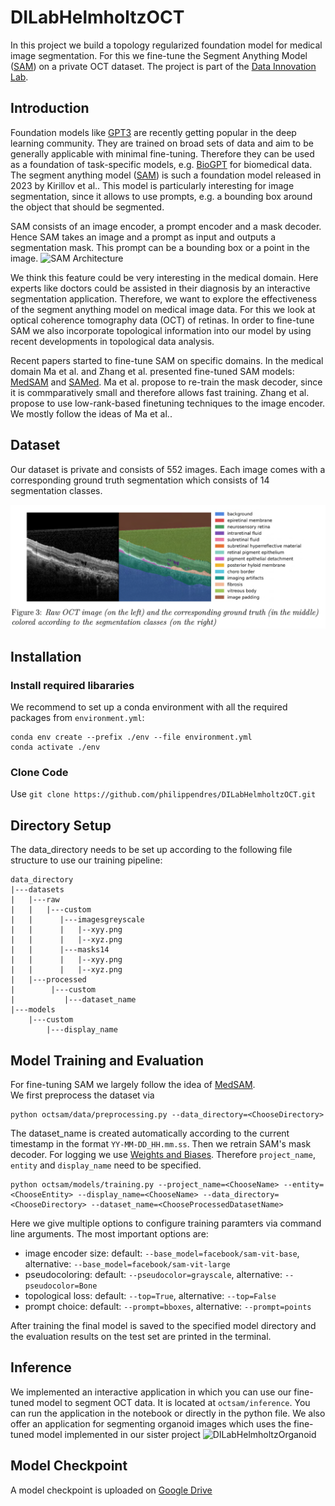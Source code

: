 # DILabHelmholtzOCT
In this project we build a topology regularized foundation model for medical image segmentation.
For this we fine-tune the Segment Anything Model ([SAM](https://arxiv.org/abs/2304.02643)) on a private OCT dataset. The project is part of the [Data Innovation Lab](https://www.mdsi.tum.de/di-lab/vergangene-projekte/ws23-tum-helmholtz-topology-regularised-foundation-model-for-medical-image-segmentation/). 

## Introduction

Foundation models like [GPT3](https://arxiv.org/abs/2005.14165) are recently getting popular in the deep learning community. They are trained on broad sets of data and aim to be generally applicable with minimal fine-tuning. Therefore they can be used as a foundation of task-specific models, e.g. [BioGPT](https://arxiv.org/abs/2210.10341) for biomedical data. The segment anything model ([SAM](https://arxiv.org/abs/2304.02643)) is such a foundation model released in 2023 by Kirillov et al.. This model is particularly interesting for image segmentation, since it allows to use prompts, e.g. a bounding box around the object that should be segmented.

SAM consists of an image encoder, a prompt encoder and a mask decoder. Hence SAM takes an image and a prompt as input and outputs a segmentation mask. This prompt can be a bounding box or a point in the image.
![SAM Architecture](https://github.com/facebookresearch/segment-anything/raw/main/assets/model_diagram.png?raw=true)

We think this feature could be very interesting in the medical domain. Here experts like doctors could be assisted in their diagnosis by an interactive segmentation application. Therefore, we want to explore the effectiveness of the segment anything model on medical image data. For this we look at optical coherence tomography data (OCT) of retinas. In order to fine-tune SAM we also incorporate topological information into our model by using recent developments in topological data analysis. 

Recent papers started to fine-tune SAM on specific domains. In the medical domain Ma et al. and Zhang et al. presented fine-tuned SAM models: [MedSAM](https://arxiv.org/abs/2304.12306) and [SAMed](https://arxiv.org/abs/2304.13785). Ma et al. propose to re-train the mask decoder, since it is commparatively small and therefore allows fast training. Zhang et al. propose to use low-rank-based finetuning techniques to the image encoder. We mostly follow the ideas of Ma et al..

## Dataset
Our dataset is private and consists of 552 images. Each image comes with a corresponding ground truth segmentation which consists of 14 segmentation classes.

![OCTImage](./images/OCTImage.png?raw=true)

## Installation
### Install required libararies
We recommend to set up a conda environment with all the required packages from `environment.yml`:
```
conda env create --prefix ./env --file environment.yml
conda activate ./env
```

### Clone Code
Use `git clone https://github.com/philippendres/DILabHelmholtzOCT.git`
## Directory Setup
The data_directory needs to be set up according to the following file structure to use our training pipeline:
```
data_directory
|---datasets
|   |---raw
|   |   |---custom
|   |      |---imagesgreyscale
|   |      |   |--xyy.png
|   |      |   |--xyz.png
|   |      |---masks14
|   |      |   |--xyy.png
|   |      |   |--xyz.png
|   |---processed
|        |---custom
|           |---dataset_name
|---models
    |---custom
        |---display_name
```

## Model Training and Evaluation
For fine-tuning SAM we largely follow the idea of [MedSAM](https://arxiv.org/abs/2304.12306).  
We first preprocess the dataset via
```
python octsam/data/preprocessing.py --data_directory=<ChooseDirectory> 
```
The dataset_name is created automatically according to the current timestamp in the format `YY-MM-DD_HH.mm.ss`.
Then we retrain SAM's mask decoder. For logging we use [Weights and Biases](https://wandb.ai/site). Therefore `project_name`, `entity` and `display_name` need to be specified.
```
python octsam/models/training.py --project_name=<ChooseName> --entity=<ChooseEntity> --display_name=<ChooseName> --data_directory=<ChooseDirectory> --dataset_name=<ChooseProcessedDatasetName>
```
Here we give multiple options to configure training paramters via command line arguments. The most important options are:
- image encoder size: default: `--base_model=facebook/sam-vit-base`, alternative: `--base_model=facebook/sam-vit-large`
- pseudocoloring: default: `--pseudocolor=grayscale`, alternative: `--pseudocolor=Bone`
- topological loss: default: `--top=True`, alternative: `--top=False`
- prompt choice: default: `--prompt=bboxes`, alternative: `--prompt=points`

After training the final model is saved to the specified model directory and the evaluation results on the test set are printed in the terminal.

## Inference
We implemented an interactive application in which you can use our fine-tuned model to segment OCT data. It is located at `octsam/inference`. You can run the application in the notebook or directly in the python file. We also offer an application for segmenting organoid images which uses the fine-tuned model implemented in our sister project ![DILabHelmholtzOrganoid](https://github.com/enricrabasseda/DILabHelmholtzOrganoid)

## Model Checkpoint
A model checkpoint is uploaded on [Google Drive](https://drive.google.com/file/d/1s7LIBM8o1n31YWVNIKdyLsylzR2jhCzj/view?usp=sharing)

